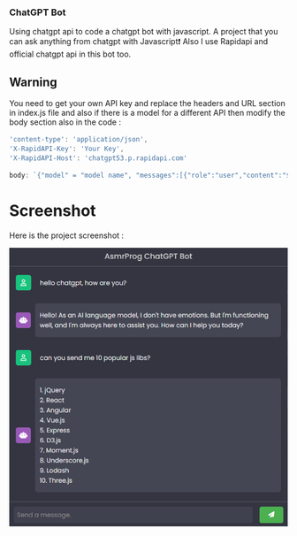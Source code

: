 ### ChatGPT Bot
Using chatgpt api to code a chatgpt bot with javascript. A project that you can ask anything from chatgpt with Javascript❗️
Also I use Rapidapi and official chatgpt api in this bot too.

## Warning
You need to get your own API key and replace the headers and URL section in index.js file and also if there is a model for a different API then modify the body section also in the code :

```javascript
'content-type': 'application/json',
'X-RapidAPI-Key': 'Your Key',
'X-RapidAPI-Host': 'chatgpt53.p.rapidapi.com'
```
```javascript
body: `{"model" = "model name", "messages":[{"role":"user","content":"${message}"}]}`
```

# Screenshot
Here is the project screenshot :

![screenshot](screenshot.jpg)
